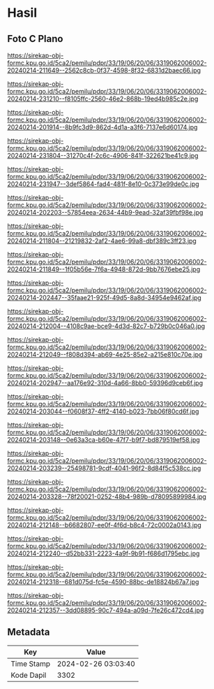 # Hasil

## Foto C Plano

https://sirekap-obj-formc.kpu.go.id/5ca2/pemilu/pdpr/33/19/06/20/06/3319062006002-20240214-211649--2562c8cb-0f37-4598-8f32-6831d2baec66.jpg

https://sirekap-obj-formc.kpu.go.id/5ca2/pemilu/pdpr/33/19/06/20/06/3319062006002-20240214-231210--f8105ffc-2560-46e2-868b-19ed4b985c2e.jpg

https://sirekap-obj-formc.kpu.go.id/5ca2/pemilu/pdpr/33/19/06/20/06/3319062006002-20240214-201914--8b9fc3d9-862d-4d1a-a3f6-7137e6d60174.jpg

https://sirekap-obj-formc.kpu.go.id/5ca2/pemilu/pdpr/33/19/06/20/06/3319062006002-20240214-231804--31270c4f-2c6c-4906-841f-322621be41c9.jpg

https://sirekap-obj-formc.kpu.go.id/5ca2/pemilu/pdpr/33/19/06/20/06/3319062006002-20240214-231947--3def5864-fad4-481f-8e10-0c373e99de0c.jpg

https://sirekap-obj-formc.kpu.go.id/5ca2/pemilu/pdpr/33/19/06/20/06/3319062006002-20240214-202203--57854eea-2634-44b9-9ead-32af39fbf98e.jpg

https://sirekap-obj-formc.kpu.go.id/5ca2/pemilu/pdpr/33/19/06/20/06/3319062006002-20240214-211804--21219832-2af2-4ae6-99a8-dbf389c3ff23.jpg

https://sirekap-obj-formc.kpu.go.id/5ca2/pemilu/pdpr/33/19/06/20/06/3319062006002-20240214-211849--1f05b56e-7f6a-4948-872d-9bb7676ebe25.jpg

https://sirekap-obj-formc.kpu.go.id/5ca2/pemilu/pdpr/33/19/06/20/06/3319062006002-20240214-202447--35faae21-925f-49d5-8a8d-34954e9462af.jpg

https://sirekap-obj-formc.kpu.go.id/5ca2/pemilu/pdpr/33/19/06/20/06/3319062006002-20240214-212004--4108c9ae-bce9-4d3d-82c7-b729b0c046a0.jpg

https://sirekap-obj-formc.kpu.go.id/5ca2/pemilu/pdpr/33/19/06/20/06/3319062006002-20240214-212049--f808d394-ab69-4e25-85e2-a215e810c70e.jpg

https://sirekap-obj-formc.kpu.go.id/5ca2/pemilu/pdpr/33/19/06/20/06/3319062006002-20240214-202947--aa176e92-310d-4a66-8bb0-59396d9ceb6f.jpg

https://sirekap-obj-formc.kpu.go.id/5ca2/pemilu/pdpr/33/19/06/20/06/3319062006002-20240214-203044--f0608f37-4ff2-4140-b023-7bb06f80cd6f.jpg

https://sirekap-obj-formc.kpu.go.id/5ca2/pemilu/pdpr/33/19/06/20/06/3319062006002-20240214-203148--0e63a3ca-b60e-47f7-b9f7-bd879519ef58.jpg

https://sirekap-obj-formc.kpu.go.id/5ca2/pemilu/pdpr/33/19/06/20/06/3319062006002-20240214-203239--25498781-9cdf-4041-96f2-8d84f5c538cc.jpg

https://sirekap-obj-formc.kpu.go.id/5ca2/pemilu/pdpr/33/19/06/20/06/3319062006002-20240214-203328--78f20021-0252-48b4-989b-d78095899984.jpg

https://sirekap-obj-formc.kpu.go.id/5ca2/pemilu/pdpr/33/19/06/20/06/3319062006002-20240214-212148--b6682807-ee0f-4f6d-b8c4-72c0002a0143.jpg

https://sirekap-obj-formc.kpu.go.id/5ca2/pemilu/pdpr/33/19/06/20/06/3319062006002-20240214-212240--d52bb331-2223-4a9f-9b91-f686d1795ebc.jpg

https://sirekap-obj-formc.kpu.go.id/5ca2/pemilu/pdpr/33/19/06/20/06/3319062006002-20240214-212318--681d075d-fc5e-4590-88bc-de18824b67a7.jpg

https://sirekap-obj-formc.kpu.go.id/5ca2/pemilu/pdpr/33/19/06/20/06/3319062006002-20240214-212357--3dd08895-90c7-494a-a09d-7fe26c472cd4.jpg


## Metadata

| Key        | Value               |
| ---------- | ------------------- |
| Time Stamp | 2024-02-26 03:03:40 |
| Kode Dapil | 3302                |



